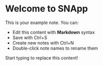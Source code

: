 # Welcome to SNApp

This is your example note. You can:

- Edit this content with **Markdown** syntax
- Save with Ctrl+S
- Create new notes with Ctrl+N
- Double-click note names to rename them

Start typing to replace this content!
